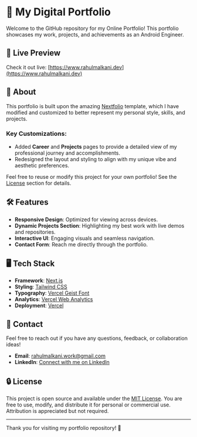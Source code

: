 # 🌟 My Digital Portfolio  

Welcome to the GitHub repository for my Online Portfolio! This portfolio showcases my work, projects, and achievements as an Android Engineer.  

## 🌈 Live Preview  
Check it out live: [https://www.rahulmalkani.dev](https://www.rahulmalkani.dev)  

## 🚀 About  
This portfolio is built upon the amazing [Nextfolio](https://github.com/1msirius/Nextfolio) template, which I have modified and customized to better represent my personal style, skills, and projects.  

### Key Customizations:  
- Added **Career** and **Projects** pages to provide a detailed view of my professional journey and accomplishments.  
- Redesigned the layout and styling to align with my unique vibe and aesthetic preferences.  

Feel free to reuse or modify this project for your own portfolio! See the [License](#🔒-license) section for details.  

## 🛠️ Features  
- **Responsive Design**: Optimized for viewing across devices.  
- **Dynamic Projects Section**: Highlighting my best work with live demos and repositories.  
- **Interactive UI**: Engaging visuals and seamless navigation.  
- **Contact Form**: Reach me directly through the portfolio.  

## 🖥️ Tech Stack  
- **Framework**: [Next.js](https://nextjs.org/)  
- **Styling**: [Tailwind CSS](https://tailwindcss.com/)  
- **Typography**: [Vercel Geist Font](https://vercel.com/design/geist)  
- **Analytics**: [Vercel Web Analytics](https://vercel.com/analytics)  
- **Deployment**: [Vercel](https://vercel.com/)  

## 📧 Contact  
Feel free to reach out if you have any questions, feedback, or collaboration ideas!  
- **Email**: [rahulmalkani.work@gmail.com](mailto:rahulmalkani.work@gmail.com)  
- **LinkedIn**: [Connect with me on LinkedIn](https://linkedin.com/in/rahul-malkani)  

## 🔒 License  
This project is open source and available under the [MIT License](LICENSE). You are free to use, modify, and distribute it for personal or commercial use. Attribution is appreciated but not required.  

---

Thank you for visiting my portfolio repository! 🌟  
